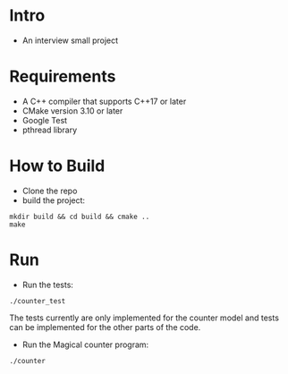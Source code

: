 # Intro
* An interview small project
# Requirements
* A C++ compiler that supports C++17 or later
* CMake version 3.10 or later
* Google Test
* pthread library

# How to Build
* Clone the repo
* build the project:
```
mkdir build && cd build && cmake ..
make
```

# Run
* Run the tests:
```
./counter_test
```
The tests currently are only implemented for the counter model
and tests can be implemented for the other parts of the code.

* Run the Magical counter program:
```
./counter
```
